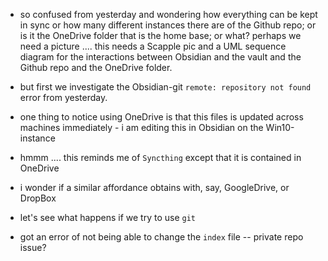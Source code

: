 - so confused from yesterday and wondering how everything can be kept in sync or how many different instances there are of the Github repo; or is it the OneDrive folder that is the home base; or what? perhaps we need a picture .... this needs a Scapple pic and a UML sequence diagram for the interactions between Obsidian and the vault and the Github repo and the OneDrive folder.  
- but first we investigate the Obsidian-git `remote: repository not found` error from yesterday.  

- one thing to notice using OneDrive is that this files is updated across machines immediately - i am editing this in Obsidian on the Win10-instance  
- hmmm .... this reminds me of `Syncthing` except that it is contained in OneDrive  
-  i wonder if a similar affordance obtains with, say, GoogleDrive, or DropBox 
-  let's see what happens if we try to use `git`  
 - got an error of not being able to change the `index` file -- private repo issue?  
